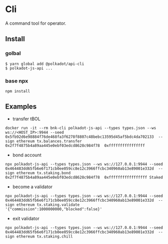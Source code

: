# Cli

A command tool for operator.

## Install 

### golbal 

```
$ yarn global add @polkadot/api-cli
$ polkadot-js-api ...
```

### base npx
```
npm install
```

## Examples

* transfer tBOL

```shell
docker run -it --rm bnk-cli polkadot-js-api --types types.json --ws ws://<HOST_IP>:9944 --seed 0x5fb92d6e98884f76de468fa3f6278f8807c48bebc13595d45af5bdc4da702133  --sign ethereum tx.balances.transfer 0x2f7f4875b4a89aa445e0ebf03edcd8628c984f78  0xffffffffffffffff
```

* bond account
  
```shell
npx polkadot-js-api --types types.json --ws ws://127.0.0.1:9944 --seed 0x464483dd65fb6e6f171cb0ee059cc8e12c3966ffcbc340960ab13e89001e332d  --sign ethereum tx.staking.bond 0x2f7f4875b4a89aa445e0ebf03edcd8628c984f78  0xfffffffffffffffff Staked
```

* become a validator

```shell
npx polkadot-js-api --types types.json --ws ws://127.0.0.1:9944 --seed 0x464483dd65fb6e6f171cb0ee059cc8e12c3966ffcbc340960ab13e89001e332d  --sign ethereum tx.staking.validate '{"commission":1000000000,"blocked":false}'
```

* exit validator

```shell
npx polkadot-js-api --types types.json --ws ws://127.0.0.1:9944 --seed 0x464483dd65fb6e6f171cb0ee059cc8e12c3966ffcbc340960ab13e89001e332d  --sign ethereum tx.staking.chill
```